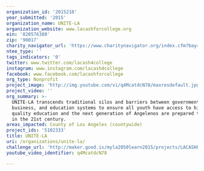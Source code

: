 ```yaml
---
organization_id: '2015218'
year_submitted: '2015'
organization_name: UNITE-LA
organization_website: www.lacashforcollege.org
ein: '820576380'
zip: '90017'
charity_navigator_url: 'https://www.charitynavigator.org/index.cfm?bay=search.profile&ein=820576380'
ntee_type: ''
tags_indicators: '0'
twitter: www.twitter.com/lacash4college
instagram: www.instagram.com/lacash4college
facebook: www.facebook.com/lacashforcollege
org_type: Nonprofit
project_image: 'http://img.youtube.com/vi/q4McatdcN78/maxresdefault.jpg'
project_video: ''
org_summary: >-
  UNITE-LA transcends traditional silos and barriers between government,
  business, and education systems to ensure all youth have access to high
  quality education and the next generation of Angelenos are prepared to succeed
  in the 21st century.
areas_impacted: County of Los Angeles (countywide)
project_ids: '5102333'
title: UNITE-LA
uri: /organizations/unite-la/
challenge_url: 'http://maker.good.is/myla2050learn2015/projects/LACASHFORCOLLEGE.html'
youtube_video_identifier: q4McatdcN78

---
```

